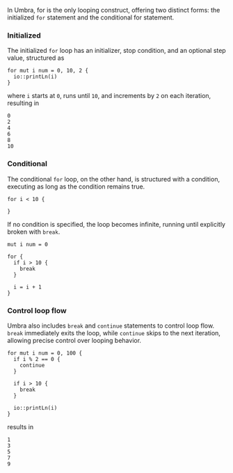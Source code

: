 In Umbra, for is the only looping construct, offering two distinct forms: the initialized `for` statement and the conditional for statement.

### Initialized

The initialized `for` loop has an initializer, stop condition, and an optional step value, structured as 

```u title="loops.u"
for mut i num = 0, 10, 2 {
  io::printLn(i)
}
```
where `i` starts at `0`, runs until `10`, and increments by `2` on each iteration, resulting in

```
0
2
4
6
8
10
```
### Conditional

The conditional `for` loop, on the other hand, is structured with a condition, executing as long as the condition remains true.

```u title="loops.u"
for i < 10 {
  
}
```

If no condition is specified, the loop becomes infinite, running until explicitly broken with `break`.

```u title="loops.u"
mut i num = 0

for {
  if i > 10 {
    break
  }

  i = i + 1
}
```

### Control loop flow

Umbra also includes `break` and `continue` statements to control loop flow. `break` immediately exits the loop, while `continue` skips to the next iteration, allowing precise control over looping behavior.

```u
for mut i num = 0, 100 {
  if i % 2 == 0 {
    continue
  }

  if i > 10 {
    break
  }

  io::printLn(i)
}
```

results in

```
1
3
5
7
9
```
